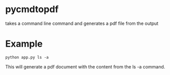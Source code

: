 # pycmdtopdf
takes a command line command and generates a pdf file from the output

# Example
```
python app.py ls -a
```

This will generate a pdf document with the content from the ls -a command.

